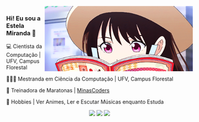 <img src="https://github.com/Estelamb/Estelamb/blob/master/leitora.gif" min-width="400px" max-width="400px" width="400px" align="right" alt="gif animado noragami">

### Hi! Eu sou a Estela Miranda 🦄

💻 Cientista da Computação | UFV, Campus Florestal

👩🏻‍🏫 Mestranda em Ciência da Computação | UFV, Campus Florestal

🎈 Treinadora de Maratonas | [MinasCoders](http://minascoders.caf.ufv.br/)

🌸 Hobbies | Ver Animes, Ler e Escutar Músicas enquanto Estuda

<p align="center"> 
  <a alt="Python"> <img src="https://img.shields.io/badge/Python-14354C?style=for-the-badge&logo=python&logoColor=white" /></a> <a alt="C"> <img src="https://img.shields.io/badge/C-00599C?style=for-the-badge&logo=c&logoColor=white" /></a> <a alt="C++"> <img src="https://img.shields.io/badge/C%2B%2B-00599C?style=for-the-badge&logo=c%2B%2B&logoColor=white" /></a> 
</p>